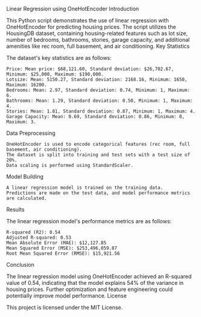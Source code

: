 Linear Regression using OneHotEncoder
Introduction

This Python script demonstrates the use of linear regression with OneHotEncoder for predicting housing prices. The script utilizes the HousingDB dataset, containing housing-related features such as lot size, number of bedrooms, bathrooms, stories, garage capacity, and additional amenities like rec room, full basement, and air conditioning.
Key Statistics

The dataset's key statistics are as follows:

    Price: Mean price: $68,121.60, Standard deviation: $26,702.67, Minimum: $25,000, Maximum: $190,000.
    Lotsize: Mean: 5150.27, Standard deviation: 2168.16, Minimum: 1650, Maximum: 16200.
    Bedrooms: Mean: 2.97, Standard deviation: 0.74, Minimum: 1, Maximum: 6.
    Bathrooms: Mean: 1.29, Standard deviation: 0.50, Minimum: 1, Maximum: 4.
    Stories: Mean: 1.81, Standard deviation: 0.87, Minimum: 1, Maximum: 4.
    Garage Capacity: Mean: 0.69, Standard deviation: 0.86, Minimum: 0, Maximum: 3.

Data Preprocessing

    OneHotEncoder is used to encode categorical features (rec room, full basement, air conditioning).
    The dataset is split into training and test sets with a test size of 20%.
    Data scaling is performed using StandardScaler.

Model Building

    A linear regression model is trained on the training data.
    Predictions are made on the test data, and model performance metrics are calculated.

Results

The linear regression model's performance metrics are as follows:

    R-squared (R2): 0.54
    Adjusted R-squared: 0.53
    Mean Absolute Error (MAE): $12,127.85
    Mean Squared Error (MSE): $253,496,059.87
    Root Mean Squared Error (RMSE): $15,921.56

Conclusion

The linear regression model using OneHotEncoder achieved an R-squared value of 0.54, indicating that the model explains 54% of the variance in housing prices. Further optimization and feature engineering could potentially improve model performance.
License

This project is licensed under the MIT License.
